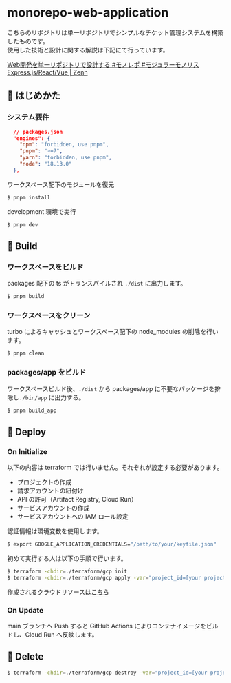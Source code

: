# monorepo-web-application

こちらのリポジトリは単一リポジトリでシンプルなチケット管理システムを構築したものです。  
使用した技術と設計に関する解説は下記にて行っています。  

[Web開発を単一リポジトリで設計する #モノレポ #モジュラーモノリス Express.js/React/Vue | Zenn](https://zenn.dev/articles/4718245cb66b47/edit)

## 🔰 はじめかた

### システム要件

```json
  // packages.json
  "engines": {
    "npm": "forbidden, use pnpm",
    "pnpm": ">=7",
    "yarn": "forbidden, use pnpm",
    "node": "18.13.0"
  },
```

ワークスペース配下のモジュールを復元

```bash
$ pnpm install
```

development 環境で実行

```bash
$ pnpm dev
```

## 🔨 Build

### ワークスペースをビルド

packages 配下の ts がトランスパイルされ `./dist` に出力します。

```bash
$ pnpm build
```

### ワークスペースをクリーン

turbo によるキャッシュとワークスペース配下の node_modules の削除を行います。

```bash
$ pnpm clean
```

### packages/app をビルド

ワークスペースビルド後、`./dist` から packages/app に不要なパッケージを排除し`./bin/app` に出力する。

```bash
$ pnpm build_app
```

## 🚀 Deploy

### On Initialize

以下の内容は terraform では行いません。それぞれが設定する必要があります。

- プロジェクトの作成
- 請求アカウントの紐付け
- API の許可（Artifact Registry, Cloud Run）
- サービスアカウントの作成
- サービスアカウントへの IAM ロール設定

認証情報は環境変数を使用します。

```bash
$ export GOOGLE_APPLICATION_CREDENTIALS="/path/to/your/keyfile.json"
```

初めて実行する人は以下の手順で行います。

```bash
$ terraform -chdir=./terraform/gcp init
$ terraform -chdir=./terraform/gcp apply -var="project_id=[your project id]"
```

作成されるクラウドリソースは[こちら](./terraform/gcp/terraform.md)

### On Update

main ブランチへ Push すると GitHub Actions によりコンテナイメージをビルドし、Cloud Run へ反映します。

## 🚫 Delete

```bash
$ terraform -chdir=./terraform/gcp destroy -var="project_id=[your project id]"
```
